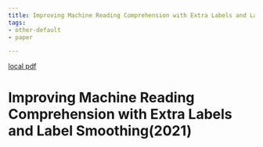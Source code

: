 ```yaml
---
title: Improving Machine Reading Comprehension with Extra Labels and Label Smoothing(2021)
tags:
- other-default
- paper

---
```


[local pdf](../../../pdfs/2021-Improving%20Machine%20Reading%20Comprehension%20with%20Extra%20Labels%20and%20Label%20Smoothing.pdf)

# Improving Machine Reading Comprehension with Extra Labels and Label Smoothing(2021)
